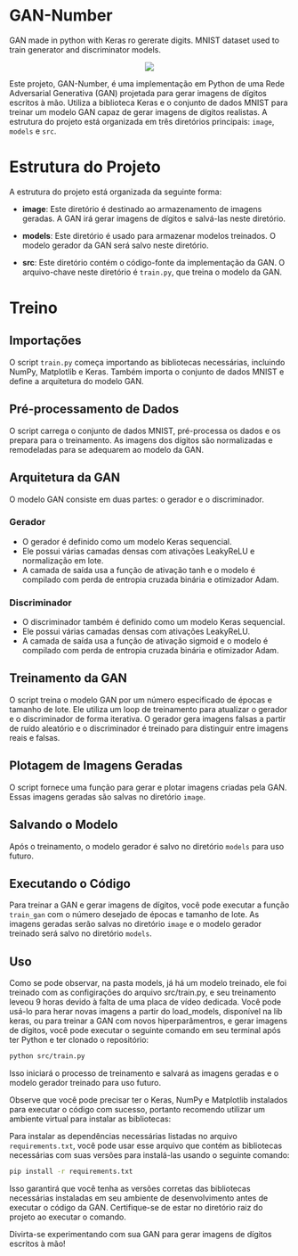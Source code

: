# GAN-Number

GAN made in python with Keras ro gererate digits. MNIST dataset used to train generator and discriminator models.

<div align="center">
  <img src="https://github.com/Daniel-Alvarenga/GAN-Number/assets/128755697/10fe7c8d-f0c1-4f3f-b1a4-950739c760c7"/>
</div>

Este projeto, GAN-Number, é uma implementação em Python de uma Rede Adversarial Generativa (GAN) projetada para gerar imagens de dígitos escritos à mão. Utiliza a biblioteca Keras e o conjunto de dados MNIST para treinar um modelo GAN capaz de gerar imagens de dígitos realistas. A estrutura do projeto está organizada em três diretórios principais: `image`, `models` e `src`.

# Estrutura do Projeto

A estrutura do projeto está organizada da seguinte forma:

- **image**: Este diretório é destinado ao armazenamento de imagens geradas. A GAN irá gerar imagens de dígitos e salvá-las neste diretório.

- **models**: Este diretório é usado para armazenar modelos treinados. O modelo gerador da GAN será salvo neste diretório.

- **src**: Este diretório contém o código-fonte da implementação da GAN. O arquivo-chave neste diretório é `train.py`, que treina o modelo da GAN.

# Treino

## Importações

O script `train.py` começa importando as bibliotecas necessárias, incluindo NumPy, Matplotlib e Keras. Também importa o conjunto de dados MNIST e define a arquitetura do modelo GAN.

## Pré-processamento de Dados

O script carrega o conjunto de dados MNIST, pré-processa os dados e os prepara para o treinamento. As imagens dos dígitos são normalizadas e remodeladas para se adequarem ao modelo da GAN.

## Arquitetura da GAN

O modelo GAN consiste em duas partes: o gerador e o discriminador.

### Gerador

- O gerador é definido como um modelo Keras sequencial.
- Ele possui várias camadas densas com ativações LeakyReLU e normalização em lote.
- A camada de saída usa a função de ativação tanh e o modelo é compilado com perda de entropia cruzada binária e otimizador Adam.

### Discriminador

- O discriminador também é definido como um modelo Keras sequencial.
- Ele possui várias camadas densas com ativações LeakyReLU.
- A camada de saída usa a função de ativação sigmoid e o modelo é compilado com perda de entropia cruzada binária e otimizador Adam.

## Treinamento da GAN

O script treina o modelo GAN por um número especificado de épocas e tamanho de lote. Ele utiliza um loop de treinamento para atualizar o gerador e o discriminador de forma iterativa. O gerador gera imagens falsas a partir de ruído aleatório e o discriminador é treinado para distinguir entre imagens reais e falsas.

## Plotagem de Imagens Geradas

O script fornece uma função para gerar e plotar imagens criadas pela GAN. Essas imagens geradas são salvas no diretório `image`.

## Salvando o Modelo

Após o treinamento, o modelo gerador é salvo no diretório `models` para uso futuro.

## Executando o Código

Para treinar a GAN e gerar imagens de dígitos, você pode executar a função `train_gan` com o número desejado de épocas e tamanho de lote. As imagens geradas serão salvas no diretório `image` e o modelo gerador treinado será salvo no diretório `models`.

## Uso

Como se pode observar, na pasta models, já há um modelo treinado, ele foi treinado com as configirações do arquivo src/train.py, e seu treinamento leveou 9 horas devido à falta de uma placa de vídeo dedicada. Você pode usá-lo para herar novas imagens a partir do load_models, disponível na lib keras, ou para treinar a GAN com novos hiperparâmentros, e gerar imagens de dígitos, você pode executar o seguinte comando em seu terminal após ter Python e ter clonado o repositório:

```bash
python src/train.py
````

Isso iniciará o processo de treinamento e salvará as imagens geradas e o modelo gerador treinado para uso futuro.

Observe que você pode precisar ter o Keras, NumPy e Matplotlib instalados para executar o código com sucesso, portanto recomendo utilizar um ambiente virtual para instalar as bibliotecas:

Para instalar as dependências necessárias listadas no arquivo `requirements.txt`, você pode usar esse arquivo que contém as bibliotecas necessárias com suas versões para instalá-las usando o seguinte comando:

```bash
pip install -r requirements.txt
```

Isso garantirá que você tenha as versões corretas das bibliotecas necessárias instaladas em seu ambiente de desenvolvimento antes de executar o código da GAN. Certifique-se de estar no diretório raiz do projeto ao executar o comando.

Divirta-se experimentando com sua GAN para gerar imagens de dígitos escritos à mão!
